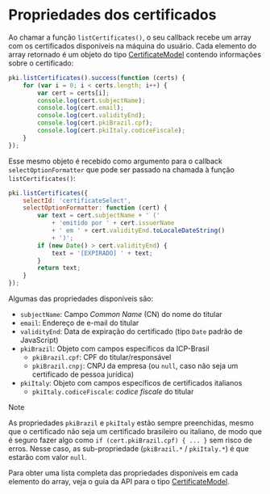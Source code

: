 ﻿# Propriedades dos certificados

Ao chamar a função `listCertificates()`, o seu callback recebe um array com os certificados disponíveis na máquina do usuário.
Cada elemento do array retornado é um objeto do tipo
[CertificateModel](https://docs.lacunasoftware.com/pt-br/content/typedocs/web-pki/interfaces/_lacuna_web_pki_d_.certificatemodel.html)
contendo informações sobre o certificado:

```javascript
pki.listCertificates().success(function (certs) {
    for (var i = 0; i < certs.length; i++) {
		var cert = certs[i];
		console.log(cert.subjectName);
		console.log(cert.email);
		console.log(cert.validityEnd);
		console.log(cert.pkiBrazil.cpf);
		console.log(cert.pkiItaly.codiceFiscale);
	}
});
```

Esse mesmo objeto é recebido como argumento para o callback `selectOptionFormatter` que pode ser passado na chamada à função `listCertificates()`:

```javascript
pki.listCertificates({
	selectId: 'certificateSelect',
	selectOptionFormatter: function (cert) {
		var text = cert.subjectName + ' ('
			+ 'emitido por ' + cert.issuerName
			+ ' em ' + cert.validityEnd.toLocaleDateString()
			+ ')';
		if (new Date() > cert.validityEnd) {
			text = '[EXPIRADO] ' + text;
		}
		return text;
	}
});
```

Algumas das propriedades disponíveis são:

* `subjectName`: Campo *Common Name* (CN) do nome do titular
* `email`: Endereço de e-mail do titular
* `validityEnd`: Data de expiração do certificado (tipo `Date` padrão de JavaScript)
* `pkiBrazil`: Objeto com campos específicos da ICP-Brasil
  * `pkiBrazil.cpf`: CPF do titular/responsável
  * `pkiBrazil.cnpj`: CNPJ da empresa (ou `null`, caso não seja um certificado de pessoa jurídica)
* `pkiItaly`: Objeto com campos específicos de certificados italianos
  * `pkiItaly.codiceFiscale`: *codice fiscale* do titular

> [!NOTE]
> As propriedades `pkiBrazil` e `pkiItaly` estão sempre preenchidas, mesmo que o certificado não seja um certificado brasileiro ou italiano,
> de modo que é seguro fazer algo como `if (cert.pkiBrazil.cpf) { ... }` sem risco de erros. Nesse caso, as sub-propriedade (`pkiBrazil.*` /
> `pkiItaly.*`) é que estarão com valor `null`.

Para obter uma lista completa das propriedades disponíveis em cada elemento do array, veja o guia da API para o tipo
[CertificateModel](https://docs.lacunasoftware.com/pt-br/content/typedocs/web-pki/interfaces/_lacuna_web_pki_d_.certificatemodel.html).
